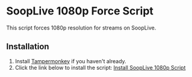 # SoopLive 1080p Force Script

This script forces 1080p resolution for streams on SoopLive.

## Installation

1. Install [Tampermonkey](https://www.tampermonkey.net/) if you haven't already.
2. Click the link below to install the script:
   [Install SoopLive 1080p Script](https://github.com/D0lp1n/force-1080soop/raw/refs/heads/main/sooplive-1080p.user.js)
